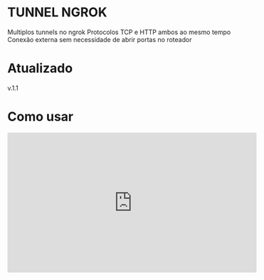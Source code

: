 # TUNNEL NGROK
Multiplos tunnels no ngrok
Protocolos TCP e HTTP ambos ao mesmo tempo
Conexão externa sem necessidade de abrir portas no roteador
# Atualizado
v.1.1
# Como usar
 <iframe width="560" height="315" src="https://www.youtube.com/embed/Te5uGjdA_-o" frameborder="0" allow="accelerometer; autoplay; encrypted-media; gyroscope; picture-in-picture" allowfullscreen></iframe>
